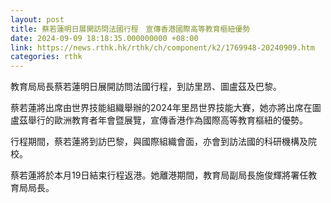 ```yaml
---
layout: post
title: 蔡若蓮明日展開訪問法國行程　宣傳香港國際高等教育樞紐優勢　
date: 2024-09-09 18:18:35.000000000 +08:00
link: https://news.rthk.hk/rthk/ch/component/k2/1769948-20240909.htm
categories: rthk
---
```


教育局局長蔡若蓮明日展開訪問法國行程，到訪里昂、圖盧茲及巴黎。
 
蔡若蓮將出席由世界技能組織舉辦的2024年里昂世界技能大賽，她亦將出席在圖盧茲舉行的歐洲教育者年會暨展覽，宣傳香港作為國際高等教育樞紐的優勢。
 
行程期間，蔡若蓮將到訪巴黎，與國際組織會面，亦會到訪法國的科研機構及院校。
 
蔡若蓮將於本月19日結束行程返港。她離港期間，教育局副局長施俊輝將署任教育局局長。
